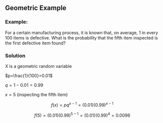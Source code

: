 ## Geometric Example
### Example:

For a certain manufacturing process, it is known that, on average, 1 in every 100 items is defective. What is the probability that the fifth item inspected is the first defective item found?

### Solution

$X$ is a geometric random variable

$p=\frac{1}{100}=0.01$ 

$q=1-0.01=0.99$

$x=5$ (inspecting the fifth item)

$$f(x)=pq^{x-1}=(0.01)(0.99)^{x-1}$$

$$f(5)=(0.01)(0.99)^{5-1}=(0.01)(0.99)^4=0.0096$$
